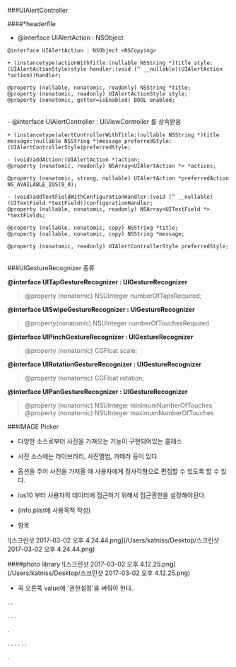 ###UIAlertController

####*headerfile



-  @interface UIAlertAction : NSObject 

```
@interface UIAlertAction : NSObject <NSCopying>

+ (instancetype)actionWithTitle:(nullable NSString *)title style:(UIAlertActionStyle)style handler:(void (^ __nullable)(UIAlertAction *action))handler;

@property (nullable, nonatomic, readonly) NSString *title;
@property (nonatomic, readonly) UIAlertActionStyle style;
@property (nonatomic, getter=isEnabled) BOOL enabled;
```


<br>
-  @interface UIAlertController : UIViewController 를 상속받음


```
+ (instancetype)alertControllerWithTitle:(nullable NSString *)title message:(nullable NSString *)message preferredStyle:(UIAlertControllerStyle)preferredStyle;

- (void)addAction:(UIAlertAction *)action;
@property (nonatomic, readonly) NSArray<UIAlertAction *> *actions;

@property (nonatomic, strong, nullable) UIAlertAction *preferredAction NS_AVAILABLE_IOS(9_0);

- (void)addTextFieldWithConfigurationHandler:(void (^ __nullable)(UITextField *textField))configurationHandler;
@property (nullable, nonatomic, readonly) NSArray<UITextField *> *textFields;

@property (nullable, nonatomic, copy) NSString *title;
@property (nullable, nonatomic, copy) NSString *message;

@property (nonatomic, readonly) UIAlertControllerStyle preferredStyle;
```




<br>
###UIGestureRecognizer 종류

**@interface UITapGestureRecognizer : UIGestureRecognizer**
> @property (nonatomic) NSUInteger  numberOfTapsRequired;  


**@interface UISwipeGestureRecognizer : UIGestureRecognizer**
>@property(nonatomic) NSUInteger                        numberOfTouchesRequired 

**@interface UIPinchGestureRecognizer : UIGestureRecognizer**

>@property (nonatomic)          CGFloat scale;


**@interface UIRotationGestureRecognizer : UIGestureRecognizer**

>@property (nonatomic)          CGFloat rotation; 

**@interface UIPanGestureRecognizer : UIGestureRecognizer** 

>@property (nonatomic)          NSUInteger minimumNumberOfTouches    
@property (nonatomic)          NSUInteger maximumNumberOfTouches


###IMAGE Picker

- 다양한 소스로부터 사진을 가져오는 기능이 구현되어있는 클래스
- 사진 소스에는 라이브러리, 사진앨범, 카메라 등이 있다.
- 옵션을 주어 사진을 가져올 때 사용자에게 정사각형으로 편집할 수 있도록 할 수 있다.

- ios10 부터 사용자의 데이터에 접근하기 위해서 접근권한을 설정해야된다.
- (info.plist에 사용목적 작성)
- 항목


![스크린샷 2017-03-02 오후 4.24.44.png](/Users/katniss/Desktop/스크린샷 2017-03-02 오후 4.24.44.png)


####photo library
![스크린샷 2017-03-02 오후 4.12.25.png](/Users/katniss/Desktop/스크린샷 2017-03-02 오후 4.12.25.png)

- 꼭 오른쪽 value에 '권한설정'을 써줘야 한다.









.
.

.
.
.








.

.
.
.
.
.
.

.




